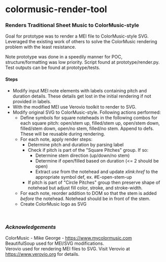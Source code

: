 # colormusic-render-tool
### Renders Traditional Sheet Music to ColorMusic-style

Goal for prototype was to render a MEI file to ColorMusic-style SVG. Leveraged the existing work of others to solve the ColorMusic rendering problem with the least resistance.

Note prototype was done in a speedily manner for POC, structure/formatting was low priority.  Script found at prototype/render.py.  Test outputs can be found at prototype/tests.

#### Steps

* Modify input MEI note elements with labels containing pitch and duration details.  These details get lost in the initial rendering if not provided in labels.
* With the modified MEI use Verovio toolkit to render to SVG.
* Modify original SVG to ColorMusic-style.  Following actions performed:
    * Define symbols for square noteheads in the following combos for each square pitch: open/stem up, filled/stem up, open/stem down, filled/stem down, open/no stem, filled/no stem.  Append to defs.  These will be reusable during rendering.
    * For each note, apply render steps:
        * Determine pitch and duration by parsing label
        * Check if pitch is part of the "Square Pitches" group.  If so:
            * Determine stem direction (up/down/no stem)
            * Determine if open/filled based on duration (<= 2 should be open)
            * Extract *use* from the notehead and update *xlink:href* to the appropriate symbol def, ex. #E-open-stem-up
        * If pitch is part of "Circle Pitches" group then preserve shape of notehead but adjust fill color, stroke, and stroke-width.
    * For each note, reorder addition to DOM so that the stem is added *before* the notehead.  Notehead should be in front of the stem.
    * Create ColorMusic logo as SVG

<br>

### *Acknowledgements*

ColorMusic - Mike George - https://www.mycolormusic.com
<br>
BeautifulSoup used for MEI/SVG modifications.
<br>
Verovio used for rendering MEI files to SVG. Visit Verovio at https://www.verovio.org for details.